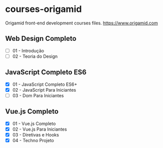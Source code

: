 # courses-origamid
Origamid front-end development courses files.
https://www.origamid.com

## Web Design Completo
- [ ] 01 - Introdução
- [ ] 02 - Teoria do Design

## JavaScript Completo ES6
- [x] 01 - JavaScript Completo ES6+
- [x] 02 - JavaScript Para Iniciantes
- [ ] 03 - Dom Para Iniciantes

## Vue.js Completo
- [x] 01 - Vue.js Completo
- [x] 02 - Vue.js Para Iniciantes
- [x] 03 - Diretivas e Hooks
- [x] 04 - Techno Projeto
